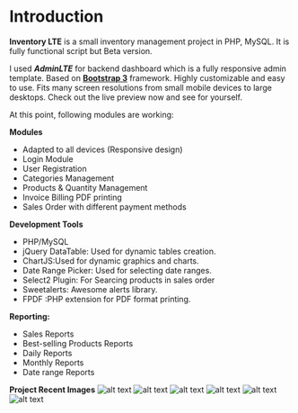 Introduction
============
**Inventory LTE** is a small inventory management project in PHP, MySQL. It is fully functional script but Beta version.

I used ***AdminLTE*** for backend dashboard which is a fully responsive admin template. Based on **[Bootstrap 3](https://github.com/twbs/bootstrap)** framework. Highly customizable and easy to use. Fits many screen resolutions from small mobile devices to large desktops. Check out the live preview now and see for yourself.


At this point, following modules are working:

**Modules**
- Adapted to all devices (Responsive design)
- Login Module
- User Registration
- Categories Management
- Products & Quantity Management
- Invoice Billing PDF printing
- Sales Order with different payment methods

**Development Tools**
- PHP/MySQL
- jQuery DataTable: Used for dynamic tables creation.
- ChartJS:Used for dynamic graphics and charts.
- Date Range Picker: Used for selecting date ranges.
- Select2 Plugin: For Searcing products in sales order
- Sweetalerts: Awesome alerts library.
- FPDF :PHP extension for PDF format printing.

**Reporting:**
- Sales Reports
- Best-selling Products Reports
- Daily Reports
- Monthly Reports
- Date range Reports

**Project Recent Images**
![alt text](https://media.licdn.com/dms/image/C5622AQF3ytQdPhOlNw/feedshare-shrink_2048_1536/0?e=1578528000&v=beta&t=wS01tBoy9KQ4GptJvjn-ljookjQ6cySiljFTD_zhIiw)
![alt text](https://media.licdn.com/dms/image/C5622AQGKFi5mWKWMrw/feedshare-shrink_2048_1536/0?e=1578528000&v=beta&t=gYWVINaNNXRhknlxHH8XMwMuEvsO5oWmBxf5t3DmeKU)
![alt text](https://media.licdn.com/dms/image/C5622AQGNoLEg5UL8XQ/feedshare-shrink_2048_1536/0?e=1578528000&v=beta&t=A90ppZsmLRL6jJ3l3qGY8Tb8eaD4Nz0649usjhVH9Fk)
![alt text](https://media.licdn.com/dms/image/C5622AQGtHP_y-nFx3Q/feedshare-shrink_2048_1536/0?e=1578528000&v=beta&t=9ngNItPzeV_D_fSIBKxcH2OyGsRjfqBwhsU3VKtHx7E)
![alt text](https://media.licdn.com/dms/image/C5622AQHn2YFR492szA/feedshare-shrink_2048_1536/0?e=1578528000&v=beta&t=epsXjKtznHKS_h775K9JpVdccs0tX0VQ49P2ZkJeF3M)
![alt text](https://media.licdn.com/dms/image/C5622AQGdCT2zx6gebw/feedshare-shrink_2048_1536/0?e=1578528000&v=beta&t=5vjtLTJiXpNJxc0FY5m8KJqgS9DAIHQYnLdj9Vna5Ps)
